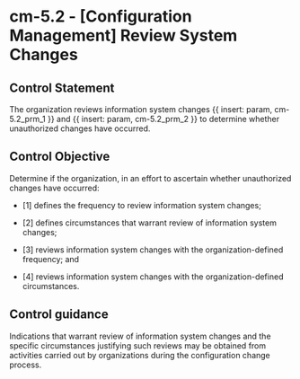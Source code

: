 # cm-5.2 - \[Configuration Management\] Review System Changes

## Control Statement

The organization reviews information system changes {{ insert: param, cm-5.2_prm_1 }} and {{ insert: param, cm-5.2_prm_2 }} to determine whether unauthorized changes have occurred.

## Control Objective

Determine if the organization, in an effort to ascertain whether unauthorized changes have occurred:

- \[1\] defines the frequency to review information system changes;

- \[2\] defines circumstances that warrant review of information system changes;

- \[3\] reviews information system changes with the organization-defined frequency; and

- \[4\] reviews information system changes with the organization-defined circumstances.

## Control guidance

Indications that warrant review of information system changes and the specific circumstances justifying such reviews may be obtained from activities carried out by organizations during the configuration change process.
